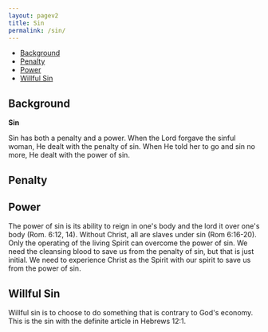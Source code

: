 ```yaml
---
layout: pagev2
title: Sin
permalink: /sin/
---
```

- [Background](#background)
- [Penalty](#penalty)
- [Power](#power)
- [Willful Sin](#willful-sin)

## Background

**Sin** 

Sin has both a penalty and a power. When the Lord forgave the sinful woman, He dealt with the penalty of sin. When He told her to go and sin no more, He dealt with the power of sin.

## Penalty 

## Power

The power of sin is its ability to reign in one's body and the lord it over one's body (Rom. 6:12, 14). Without Christ, all are slaves under sin (Rom 6:16-20). Only the operating of the living Spirit can overcome the power of sin. We need the cleansing blood to save us from the penalty of sin, but that is just initial. We need to experience Christ as the Spirit with our spirit to save us from the power of sin.

## Willful Sin

Willful sin is to choose to do something that is contrary to God's economy. This is the sin with the definite article in Hebrews 12:1. 